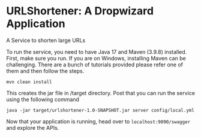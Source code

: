 # URLShortener: A Dropwizard Application

A Service to shorten large URLs

To run the service, you need to have Java 17 and Maven (3.9.8) installed.
First, make sure you run. If you are on Windows, installing Maven can be challenging. There are a bunch of tutorials
provided please refer one of them and then follow the steps.

``mvn clean install``

This creates the jar file in /target directory.
Post that you can run the service using the following command

``java -jar target/urlshortener-1.0-SNAPSHOT.jar server config/local.yml``

Now that your application is running, head over to ``localhost:9090/swagger`` and explore the APIs.
